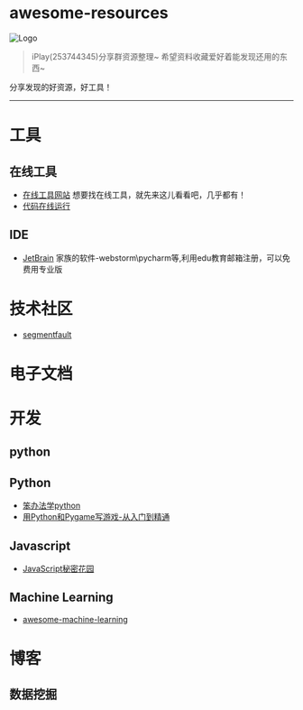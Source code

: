 
# awesome-resources
![Logo](http://ww2.sinaimg.cn/large/6d9475f6jw1eynmraiux1j2074074q3e.jpg)

> iPlay(253744345)分享群资源整理~
> 希望资料收藏爱好着能发现还用的东西~

分享发现的好资源，好工具！

-----

# 工具
## 在线工具
- [在线工具网站](http://tool.lu/) 想要找在线工具，就先来这儿看看吧，几乎都有！
- [代码在线运行](http://tool.lu/coderunner/)

## IDE
- [JetBrain](https://www.jetbrains.com/student/)  家族的软件-webstorm\pycharm等,利用edu教育邮箱注册，可以免费用专业版


# 技术社区
+ [segmentfault](http://segmentfault.com/)

# 电子文档


# 开发

## python


## Python
- [笨办法学python](http://www.2cto.com/shouce/Pythonbbf/)
- [用Python和Pygame写游戏-从入门到精通](http://eyehere.net/2011/python-pygame-novice-professional-index/)

## Javascript
+ [JavaScript秘密花园](http://bonsaiden.github.io/JavaScript-Garden/zh/)

## Machine Learning
+ [awesome-machine-learning](https://github.com/josephmisiti/awesome-machine-learning)

# 博客
## 数据挖掘








